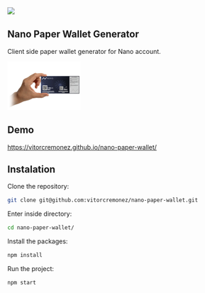 <img src="https://i.imgur.com/TnPBuMt.png"/>

## Nano Paper Wallet Generator

Client side paper wallet generator for Nano account.

<img src="/src/assets/images/paper_wallet.jpg" width="165"/>

## Demo

https://vitorcremonez.github.io/nano-paper-wallet/

## Instalation

Clone the repository:

```sh
git clone git@github.com:vitorcremonez/nano-paper-wallet.git
```

Enter inside directory:
```sh
cd nano-paper-wallet/
```


Install the packages:
```sh
npm install
```

Run the project:
```sh
npm start
```
